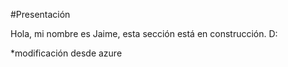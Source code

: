 #Presentación

Hola, mi nombre es Jaime, esta sección está en construcción. D:

*modificación desde azure
